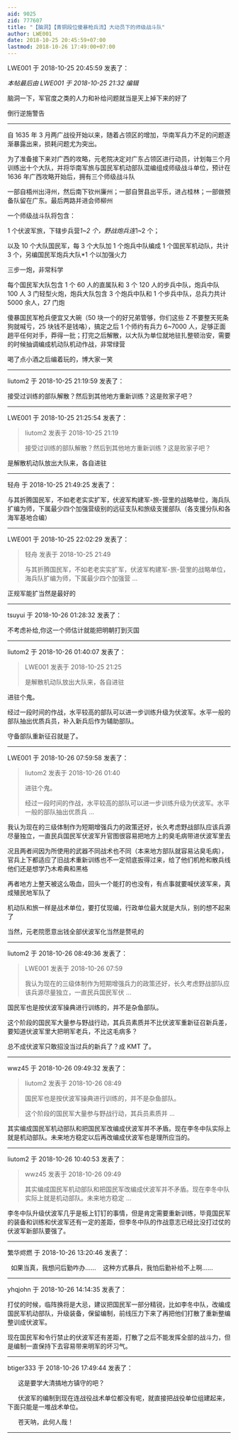 ```yaml
---
aid: 9025
zid: 777607
title: "【脑洞】【青铜段位傻暴枪兵流】大动员下的师级战斗队"
author: LWE001
date: 2018-10-25 20:45:59+07:00
lastmod: 2018-10-26 17:49:00+07:00
---
```


LWE001 于 2018-10-25 20:45:59 发表了：

_本帖最后由 LWE001 于 2018-10-25 21:32 编辑_

脑洞一下，军官度之类的人力和补给问题就当是天上掉下来的好了

倒行逆施警告

---

自 1635 年 3 月两广战役开始以来，随着占领区的增加，华南军兵力不足的问题逐渐暴露出来，损耗问题尤为突出。

为了准备接下来对广西的攻略，元老院决定对广东占领区进行动员，计划每三个月训练出十个大队，并将华南军旅与国民军机动部队混编组成师级战斗单位，预计在 1636 年广西攻略开始后，拥有三个师级战斗队

一部自梧州出浔州，然后南下钦州廉州；一部自贺县出平乐，进占桂林；一部做预备队留在广东。最后两路并进会师柳州

一个师级战斗队将包含：

1 个伏波军旅，下辖步兵营*1~2 个，野战炮兵连*1~2 个；

以及 10 个大队国民军，每 3 个大队加 1 个炮兵中队编成 1 个国民军机动队，共计 3 个，另编国民军炮兵大队\*1 个以加强火力

三步一炮，非常科学

每个国民军大队包含 1 个 60 人的直属队和 3 个 120 人的步兵中队，炮兵中队 100 人 3 门轻型火炮，炮兵大队包含 3 个炮兵中队和 1 个步兵中队，总兵力共计 5000 余人，27 门炮

傻暴国民军枪兵便宜又大碗（50 块一个的好兄弟管够，你们这些 Z 不要整天死条狗就喊亏，25 块钱不是钱咯），搞定之后 1 个师约有兵力 6~7000 人，足够正面趟平任何对手，莽得一批；打完之后解散，以大队为单位就地驻扎整顿治安，需要的时候抽调编成机动队机动作战，非常绿营

喝了点小酒之后编着玩的，博大家一笑

---

liutom2 于 2018-10-25 21:19:59 发表了：

接受过训练的部队解散？然后到其他地方重新训练？这是败家子吧？

---

LWE001 于 2018-10-25 21:25:54 发表了：

> liutom2 发表于 2018-10-25 21:19
>
> 接受过训练的部队解散？然后到其他地方重新训练？这是败家子吧？

是解散机动队放出大队来，各自进驻

---

轻舟 于 2018-10-25 21:49:25 发表了：

与其折腾国民军，不如老老实实扩军，伏波军构建军-旅-营里的战略单位，海兵队扩编为师，下属最少四个加强营级别的远征支队和旅级支援部队（各支援分队和各海军基地合编）

---

LWE001 于 2018-10-25 22:02:29 发表了：

> 轻舟 发表于 2018-10-25 21:49
>
> 与其折腾国民军，不如老老实实扩军，伏波军构建军-旅-营里的战略单位，海兵队扩编为师，下属最少四个加强营 ...

正规军能扩当然是最好的

---

tsuyui 于 2018-10-26 01:28:32 发表了：

不考虑补给,你这一个师估计就能把明朝打到灭国

---

liutom2 于 2018-10-26 01:40:07 发表了：

> LWE001 发表于 2018-10-25 21:25
>
> 是解散机动队放出大队来，各自进驻

进驻个鬼。

经过一段时间的作战，水平较高的部队可以进一步训练升级为伏波军。水平一般的部队抽出优质兵员，补入新兵后作为辅助部队。

守备部队重新征召就是了。

---

LWE001 于 2018-10-26 07:59:58 发表了：

> liutom2 发表于 2018-10-26 01:40
>
> 进驻个鬼。
>
> 经过一段时间的作战，水平较高的部队可以进一步训练升级为伏波军。水平一般的部队抽出优质兵 ...

我认为现在的三级体制作为短期增强兵力的政策还好，长久考虑野战部队应该兵源尽量独立，一直民兵国民军伏波军升官图很容易把地方上的臭毛病带进伏波军里去

况且两者间因为所使用的武器不同战术也不同（本来地方部队就容易沾臭毛病），官兵上下都适应了旧战术重新训练也不一定彻底扳得过来，给了他们机枪和散兵线他们还是想学乃木希典和黑格

再者地方上整天被这么吸血，回头一个能打的也没有，有点事就要喊伏波军来，真成殖民地军队了

机动队和旅一样是战术单位，要打仗现编，行政单位最大就是大队，别的想不起来了

当然，元老院愿意出钱全部伏波军化当然是赘吼的

---

liutom2 于 2018-10-26 08:49:36 发表了：

> LWE001 发表于 2018-10-26 07:59
>
> 我认为现在的三级体制作为短期增强兵力的政策还好，长久考虑野战部队应该兵源尽量独立，一直民兵国民军伏 ...

国民军也是按伏波军操典进行训练的，并不是杂鱼部队。

这个阶段的国民军大量参与野战行动，其兵员素质并不比伏波军重新征召新兵差，要知道伏波军里大把明军老兵，不比这毛病多？

总不成伏波军只敢招没当过兵的新兵了？成 KMT 了。

---

wwz45 于 2018-10-26 09:49:32 发表了：

> liutom2 发表于 2018-10-26 08:49
>
> 国民军也是按伏波军操典进行训练的，并不是杂鱼部队。
>
> 这个阶段的国民军大量参与野战行动，其兵员素质并 ...

其实编成国民军机动部队和把国民军改编成伏波军并不矛盾。现在李冬中队实际上就是机动部队。未来地方稳定以后再改编成伏波军也是理所应当的。

---

liutom2 于 2018-10-26 10:40:53 发表了：

> wwz45 发表于 2018-10-26 09:49
>
> 其实编成国民军机动部队和把国民军改编成伏波军并不矛盾。现在李冬中队实际上就是机动部队。未来地方稳定 ...

李冬中队升级伏波军几乎是板上钉钉的事情，但是肯定需要重新训练，毕竟国民军的装备和训练和伏波军还有一定的差距，但李冬中队的作战意志已经比没打过仗的伏波军新部队要强了。

---

繁华烬燃 于 2018-10-26 13:20:46 发表了：

&nbsp;&nbsp;如果当真，我想问后勤咋办……&nbsp; &nbsp; 这种方式暴兵，我怕后勤补给不上啊……

---

yhqjohn 于 2018-10-26 14:14:35 发表了：

打仗的时候，临阵换将是大忌，建议把国民军一部分精锐，比如李冬中队，改编成国民军机动部队，升级装备，保留编制，前线压力下来了再把他们打散了重新整编整训成伏波军。

现在国民军和令行禁止的伏波军还有差距，打散了之后不能发挥全部的战斗力，但是编制一直保持下去容易带来明军的坏习气。

---

btiger333 于 2018-10-26 17:49:44 发表了：

&nbsp; &nbsp;&nbsp; &nbsp;这是要学大清搞地方镇守的吧？

&nbsp; &nbsp;&nbsp; &nbsp;伏波军的编制到现在连战役战术单位都没有呢，就直接把战役单位组建起来，下面只能是一堆战术单位。

&nbsp; &nbsp;&nbsp; &nbsp;苍天呐，此何人哉！

---
